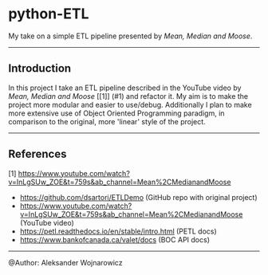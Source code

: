 # python-ETL

My take on a simple ETL pipeline presented by *Mean, Median and Moose*.

---

## Introduction

In this project I take an ETL pipeline described in the YouTube video by *Mean, Median and Moose* [[1]] (#1)
and refactor it.
My aim is to make the project more modular and easier to use/debug.
Additionally I plan to make more extensive use of Object Oriented Programming paradigm, 
in comparison to the original, more 'linear' style of the project.

---

## References

<a id="1">[1]</a>
https://www.youtube.com/watch?v=InLgSUw_ZOE&t=759s&ab_channel=Mean%2CMedianandMoose

- https://github.com/dsartori/ETLDemo (GitHub repo with original project)
- https://www.youtube.com/watch?v=InLgSUw_ZOE&t=759s&ab_channel=Mean%2CMedianandMoose (YouTube video)
- https://petl.readthedocs.io/en/stable/intro.html (PETL docs)
- https://www.bankofcanada.ca/valet/docs (BOC API docs)

---

@Author: Aleksander Wojnarowicz
